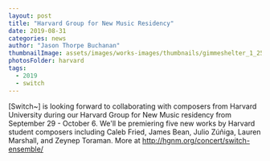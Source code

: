 ```yaml
---
layout: post
title: "Harvard Group for New Music Residency"
date: 2019-08-31
categories: news
author: "Jason Thorpe Buchanan"
thumbnailImage: assets/images/works-images/thumbnails/gimmeshelter_1_250x167.jpg
photosFolder: harvard
tags:
  - 2019
  - switch
---
```


[Switch~] is looking forward to collaborating with composers from Harvard University during our Harvard Group for New Music residency from September 29 - October 6. We'll be premiering five new works by Harvard student composers including Caleb Fried, James Bean, Julio Zúñiga, Lauren Marshall, and Zeynep Toraman. More at http://hgnm.org/concert/switch-ensemble/
